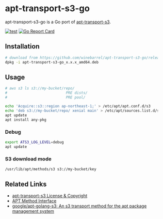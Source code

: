 # apt-transport-s3-go

apt-transport-s3-go is a Go port of [apt-transport-s3](https://github.com/MayaraCloud/apt-transport-s3).

[![test](https://github.com/winebarrel/apt-transport-s3-go/actions/workflows/test.yml/badge.svg)](https://github.com/winebarrel/apt-transport-s3-go/actions/workflows/test.yml)
[![Go Report Card](https://goreportcard.com/badge/github.com/winebarrel/apt-transport-s3-go)](https://goreportcard.com/report/github.com/winebarrel/apt-transport-s3-go)

## Installation

```sh
# download from https://github.com/winebarrel/apt-transport-s3-go/releases
dpkg -i apt-transport-s3-go_x.x.x_amd64.deb
```

## Usage

```sh
# aws s3 ls s3://my-bucket/repo/
#                           PRE dists/
#                           PRE pool/

echo 'Acquire::s3::region ap-northeast-1;' > /etc/apt/apt.conf.d/s3
echo 'deb s3://my-bucket/repo/ xenial main' > /etc/apt/sources.list.d/s3.list
apt update
apt install any-pkg
```

### Debug

```sh
export ATS3_LOG_LEVEL=debug
apt update
```

### S3 download mode

```sh
/usr/lib/apt/methods/s3 s3://my-bucket/key
```

## Related Links

* [apt-transport-s3 License & Copyright](https://github.com/MayaraCloud/apt-transport-s3#license--copyright)
* [APT Method Interface](http://www.fifi.org/doc/libapt-pkg-doc/method.html/index.html#abstract)
* [google/apt-golang-s3: An s3 transport method for the apt package management system](https://github.com/google/apt-golang-s3)
